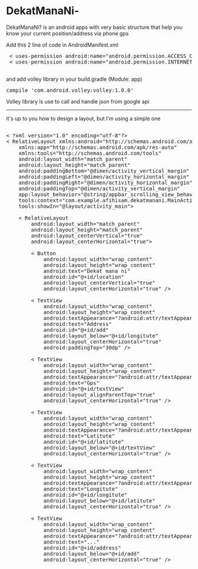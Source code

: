 # DekatManaNi-
DekatManaNi? is an android apps with very basic structure that  help you know your current position/address via phone gps

Add this 2 line of code in AndroidManifest.xml

 <pre>
 < uses-permission android:name="android.permission.ACCESS_COARSE_LOCATION" />
 < uses-permission android:name="android.permission.INTERNET" />
 </pre>

and add volley library in your build.gradle (Module: app)
<pre>
compile 'com.android.volley:volley:1.0.0'
</pre>
Volley library is use to call and handle json from google api
<hr>

it's up to you how to design a layout, but I'm using a simple one

<pre>

< ?xml version="1.0" encoding="utf-8"?>
< RelativeLayout xmlns:android="http://schemas.android.com/apk/res/android"
    xmlns:app="http://schemas.android.com/apk/res-auto"
    xmlns:tools="http://schemas.android.com/tools"
    android:layout_width="match_parent"
    android:layout_height="match_parent"
    android:paddingBottom="@dimen/activity_vertical_margin"
    android:paddingLeft="@dimen/activity_horizontal_margin"
    android:paddingRight="@dimen/activity_horizontal_margin"
    android:paddingTop="@dimen/activity_vertical_margin"
    app:layout_behavior="@string/appbar_scrolling_view_behavior"
    tools:context="com.example.afihisam.dekatmanani.MainActivity"
    tools:showIn="@layout/activity_main">

    < RelativeLayout
        android:layout_width="match_parent"
        android:layout_height="match_parent"
        android:layout_centerVertical="true"
        android:layout_centerHorizontal="true">

        < Button
            android:layout_width="wrap_content"
            android:layout_height="wrap_content"
            android:text="Dekat mana ni"
            android:id="@+id/location"
            android:layout_centerVertical="true"
            android:layout_centerHorizontal="true" />

        < TextView
            android:layout_width="wrap_content"
            android:layout_height="wrap_content"
            android:textAppearance="?android:attr/textAppearanceMedium"
            android:text="Address"
            android:id="@+id/add"
            android:layout_below="@+id/longitute"
            android:layout_centerHorizontal="true"
            android:paddingTop="30dp" />

        < TextView
            android:layout_width="wrap_content"
            android:layout_height="wrap_content"
            android:textAppearance="?android:attr/textAppearanceMedium"
            android:text="Gps"
            android:id="@+id/textView"
            android:layout_alignParentTop="true"
            android:layout_centerHorizontal="true" />

        < TextView
            android:layout_width="wrap_content"
            android:layout_height="wrap_content"
            android:textAppearance="?android:attr/textAppearanceSmall"
            android:text="Latitute"
            android:id="@+id/latitute"
            android:layout_below="@+id/textView"
            android:layout_centerHorizontal="true" />

        < TextView
            android:layout_width="wrap_content"
            android:layout_height="wrap_content"
            android:textAppearance="?android:attr/textAppearanceSmall"
            android:text="Longitute"
            android:id="@+id/longitute"
            android:layout_below="@+id/latitute"
            android:layout_centerHorizontal="true" />

        < TextView
            android:layout_width="wrap_content"
            android:layout_height="wrap_content"
            android:textAppearance="?android:attr/textAppearanceSmall"
            android:text="..."
            android:id="@+id/address"
            android:layout_below="@+id/add"
            android:layout_centerHorizontal="true" />

    </ RelativeLayout>
</ RelativeLayout>

</pre>
